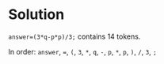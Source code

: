 # Solution

`answer=(3*q-p*p)/3;` contains 14 tokens.

In order: `answer`, `=`, `(`, `3`, `*`, `q`, `-`, `p`, `*`, `p`, `)`, `/`, `3`, `;`
